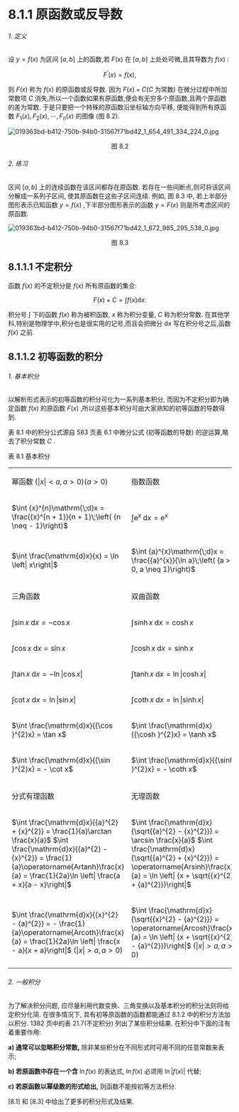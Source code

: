 # 8.1.1 原函数或反导数

###### 1. 定义

设 $y = f\left( x\right)$ 为区间 $\left\lbrack  {a, b}\right\rbrack$ 上的函数,若 $F\left( x\right)$ 在 $\left\lbrack  {a, b}\right\rbrack$ 上处处可微,且其导数为 $f\left( x\right)$ :

$$
{F}^{\prime }\left( x\right)  = f\left( x\right) , \tag{8.1}
$$

则 $F\left( x\right)$ 称为 $f\left( x\right)$ 的原函数或反导数. 因为 $F\left( x\right)  + C(C$ 为常数) 在微分过程中所加常数项 $C$ 消失,所以一个函数如果有原函数,便会有无穷多个原函数,且两个原函数的差为常数. 于是只要把一个特殊的原函数沿坐标轴方向平移, 便能得到所有原函数 ${F}_{1}\left( x\right) ,{F}_{2}\left( x\right) ,\cdots ,{F}_{n}\left( x\right)$ 的图像 (图 8.2).

![019363bd-b412-750b-94b0-31567f71bd42_1_654_491_334_224_0.jpg](/images/019363bd-b412-750b-94b0-31567f71bd42_1_654_491_334_224_0.jpg)

<center>图 8.2</center>

###### 2. 练习

区间 $\left\lbrack  {a, b}\right\rbrack$ 上的连续函数在该区间都存在原函数. 若存在一些间断点,则可将该区间分解成一系列子区间, 使其原函数在这些子区间连续. 例如, 图 8.3 中, 若上半部分图形表示已知函数 $y = f\left( x\right)$ ,下半部分图形表示的函数 $y = F\left( x\right)$ 则是所考虑区间的原函数.

![019363bd-b412-750b-94b0-31567f71bd42_1_672_985_295_538_0.jpg](/images/019363bd-b412-750b-94b0-31567f71bd42_1_672_985_295_538_0.jpg)

<center>图 8.3</center>

## 8.1.1.1 不定积分

函数 $f\left( x\right)$ 的不定积分是 $f\left( x\right)$ 所有原函数的集合:

$$
F\left( x\right)  + C = \int f\left( x\right) \mathrm{d}x. \tag{8.2}
$$

积分号 $\int$ 下的函数 $f\left( x\right)$ 称为被积函数, $x$ 称为积分变量, $C$ 称为积分常数. 在其他学科,特别是物理学中,积分也是很实用的记号,而且会把微分 $\mathrm{d}x$ 写在积分号之后,函数 $f\left( x\right)$ 之前.

## 8.1.1.2 初等函数的积分

###### 1. 基本积分

以解析形式表示的初等函数的积分可化为一系列基本积分, 而因为不定积分即为确定函数 $f\left( x\right)$ 的原函数 $F\left( x\right)$ ,所以这些基本积分可由大家熟知的初等函数的导数得到.

表 8.1 中的积分公式源自 583 页表 6.1 中微分公式 (初等函数的导数) 的逆运算,略去了积分常数 $C$ .

表 8.1 基本积分

<table><tr><td>

幂函数 $\left( {\left| x\right|  < a, a > 0}\right)$$\left( {a > 0}\right)$

</td><td>

指数函数

</td></tr><tr><td>

$\int {x}^{n}\mathrm{\;d}x = \frac{{x}^{n + 1}}{n + 1}\;\left( {n \neq   - 1}\right)$

</td><td>

$\int {\mathrm{e}}^{x}\mathrm{\;d}x = {\mathrm{e}}^{x}$

</td></tr><tr><td>

$\int \frac{\mathrm{d}x}{x} = \ln \left| x\right|$

</td><td>

$\int {a}^{x}\mathrm{\;d}x = \frac{{a}^{x}}{\ln a}\;\left( {a > 0, a \neq  1}\right)$

</td></tr><tr><td>

三角函数

</td><td>

双曲函数

</td></tr><tr><td>

$\int \sin x\mathrm{\;d}x =  - \cos x$

</td><td>

$\int \sinh x\mathrm{\;d}x = \cosh x$

</td></tr><tr><td>

$\int \cos x\mathrm{\;d}x = \sin x$

</td><td>

$\int \cosh x\mathrm{\;d}x = \sinh x$

</td></tr><tr><td>

$\int \tan x\mathrm{\;d}x =  - \ln \left| {\cos x}\right|$

</td><td>

$\int \tanh x\mathrm{\;d}x = \ln \left| {\cosh x}\right|$

</td></tr><tr><td>

$\int \cot x\mathrm{\;d}x = \ln \left| {\sin x}\right|$

</td><td>

$\int \coth x\mathrm{\;d}x = \ln \left| {\sinh x}\right|$

</td></tr><tr><td>

$\int \frac{\mathrm{d}x}{{\cos }^{2}x} = \tan x$

</td><td>

$\int \frac{\mathrm{d}x}{{\cosh }^{2}x} = \tanh x$

</td></tr><tr><td>

$\int \frac{\mathrm{d}x}{{\sin }^{2}x} =  - \cot x$

</td><td>

$\int \frac{\mathrm{d}x}{{\sinh }^{2}x} =  - \coth x$

</td></tr><tr><td>

分式有理函数

</td><td>

无理函数

</td></tr><tr><td>

$\int \frac{\mathrm{d}x}{{a}^{2} + {x}^{2}} = \frac{1}{a}\arctan \frac{x}{a}$ $\int \frac{\mathrm{d}x}{{a}^{2} - {x}^{2}} = \frac{1}{a}\operatorname{Artanh}\frac{x}{a} = \frac{1}{2a}\ln \left| \frac{a + x}{a - x}\right|$

</td><td>

$\int \frac{\mathrm{d}x}{\sqrt{{a}^{2} - {x}^{2}}} = \arcsin \frac{x}{a}$ $\int \frac{\mathrm{d}x}{\sqrt{{a}^{2} + {x}^{2}}} = \operatorname{Arsinh}\frac{x}{a} = \ln \left| {x + \sqrt{{x}^{2} + {a}^{2}}}\right|$

</td></tr><tr><td>

$\int \frac{\mathrm{d}x}{{x}^{2} - {a}^{2}} =  - \frac{1}{a}\operatorname{Arcoth}\frac{x}{a} = \frac{1}{2a}\ln \left| \frac{x - a}{x + a}\right|$ $\left( {\left| x\right|  > a, a > 0}\right)$

</td><td>

$\int \frac{\mathrm{d}x}{\sqrt{{x}^{2} - {a}^{2}}} = \operatorname{Arcosh}\frac{x}{a} = \ln \left| {x + \sqrt{{x}^{2} - {a}^{2}}}\right|$ $\left( {\left| x\right|  > a, a > 0}\right)$

</td></tr></table>

###### 2. 一般积分

为了解决积分问题, 应尽量利用代数变换、三角变换以及基本积分的积分法则将给定积分化简. 在很多情况下, 具有初等原函数的函数都能通过 8.1.2 中的积分方法加以积分. 1382 页中的表 21.7(不定积分) 列出了某些积分结果. 在积分中下面的注有着重要作用:

**a) 通常可以忽略积分常数,** 除非某些积分在不同形式时可用不同的任意常数来表示;

**b) 若原函数中存在一个含** $\ln f\left( x\right)$ 的表达式, $\ln f\left( x\right)$ 必须用 $\ln \left| {f\left( x\right) }\right|$ 代替;

**c) 若原函数以幂级数的形式给出,** 则函数不能按初等方法积分.

[8.1] 和 [8.3] 中给出了更多的积分形式及结果.
